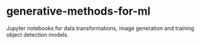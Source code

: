# generative-methods-for-ml

Jupyter notebooks for data transformations, image generation and training object detection models.
